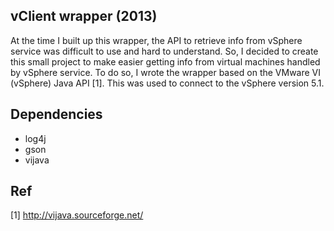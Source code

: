## vClient wrapper (2013)

At the time I built up this wrapper, the API to retrieve info from vSphere 
service was difficult to use and hard to understand. So, I decided to create
this small project to make easier getting info from virtual machines handled
by vSphere service. To do so, I wrote the wrapper based on the VMware VI (vSphere)
Java API [1]. This was used to connect to the vSphere version 5.1.


## Dependencies

* log4j
* gson
* vijava


## Ref

[1] http://vijava.sourceforge.net/

